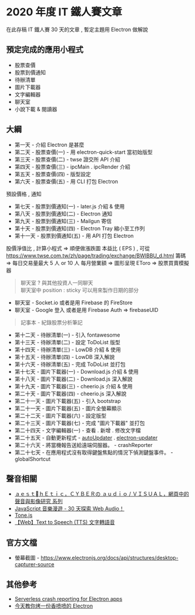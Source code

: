 # 2020 年度 IT 鐵人賽文章

在此存稿 IT 鐵人賽 30 天的文章 , 暫定主題用 Electron 做解說

## 預定完成的應用小程式

- 股票查價
- 股票到價通知
- 待辦清單
- 圖片下載器
- 文字編輯器
- 聊天室
- 小說下載 & 閱讀器 

## 大綱

- 第一天 - 介紹 Electron 是甚麼
- 第二天 - 股票查價(一) - 用 electron-quick-start 當初始版型
- 第三天 - 股票查價(二) - twse 證交所 API 介紹
- 第四天 - 股票查價(三) - ipcMain . ipcRender 介紹
- 第五天 - 股票查價(四) - 版型設定
- 第六天 - 股票查價(五) - 用 CLI 打包 Electron

預設價格 , 通知 
- 第七天 - 股票到價通知(一) - later.js 介紹 & 使用
- 第八天 - 股票到價通知(二) - Electron 通知
- 第九天 - 股票到價通知(三) - Mailgun 寄信
- 第十天 - 股票到價通知(四) - Electron Tray 縮小至工作列
- 第十一天 - 股票到價通知(五) - 用 API 打包 Electron

股價淨值比 , 計算小程式 => 順便做漲跌圖
本益比 ( EPS ) , 可從 https://www.twse.com.tw/zh/page/trading/exchange/BWIBBU_d.html
籌碼 => 每日交易量最大 5 人 or 10 人
每月營業額 => 圖形呈現 
EToro => 股票買賣模擬器 

> 聊天室 ? 與其他投資人一同聊天   
> 聊天室中 position : sticky 可以用來製作日期的部分
 
- 聊天室 - Socket.io 或者是用 Firebase 的 FireStore
- 聊天室 - Google 登入 或者是用 Firebase Auth => firebaseUID 

> 記事本 - 紀錄股票分析筆記 

- 第十二天 - 待辦清單(一) - 引入 fontawesome
- 第十三天 - 待辦清單(二) - 設定 ToDoList 版型
- 第十四天 - 待辦清單(三) - LowDB 介紹 & 使用
- 第十五天 - 待辦清單(四) - LowDB 深入解說
- 第十六天 - 待辦清單(五) - 完成 ToDoList 並打包
- 第十七天 - 圖片下載器(一) - Download.js 介紹 & 使用
- 第十八天 - 圖片下載器(二) - Download.js 深入解說
- 第十九天 - 圖片下載器(三) - cheerio.js 介紹 & 使用
- 第二十天 - 圖片下載器(四) - cheerio.js 深入解說
- 第二十一天 - 圖片下載器(五) - 引入 bootstrap
- 第二十一天 - 圖片下載器(五) - 圖片全螢幕顯示
- 第二十二天 - 圖片下載器(六) - 設定版型
- 第二十三天 - 圖片下載器(七) - 完成 "圖片下載器" 並打包
- 第二十四天 - 文字編輯器(一) - 查看 . 新增 . 修改文字檔
- 第二十五天 - 自動更新程式 - [autoUpdater](https://www.electronjs.org/docs/api/auto-updater#windows) . [electron-updater](https://www.electron.build/auto-update)
- 第二十六天 - 將當機報告送給遠端伺服器。 - crashReporter
- 第二十七天 - 在應用程式沒有取得鍵盤焦點的情況下偵測鍵盤事件。 - globalShortcut

## 聲音相關

- [ａｅｓｔｈＥｔｉｃ，ＣＹＢＥＲの ａｕｄｉｏ / ＶＩＳＵＡＬ，網頁中的聲音與影像研究 系列](https://ithelp.ithome.com.tw/users/20107828/ironman/1552)
- [JavaScript 音樂漫遊 - 30 天探索 Web Audio！](https://ithelp.ithome.com.tw/users/20111380/ironman/1783)
- [Tone.js](https://tonejs.github.io/)
- [【Web】Text to Speech (TTS) 文字轉語音](https://spicyboyd.blogspot.com/2018/07/webtext-to-speech-tts.html)

## 官方文檔
 - 螢幕截圖  - https://www.electronjs.org/docs/api/structures/desktop-capturer-source


## 其他參考

 - [Serverless crash reporting for Electron apps](https://engineroom.teamwork.com/serverless-crash-reporting-for-electron-apps-fe6e62e5982a)
 - [今天教你烤一份香喷喷的 Electron](https://juejin.im/post/6854573221467914248)